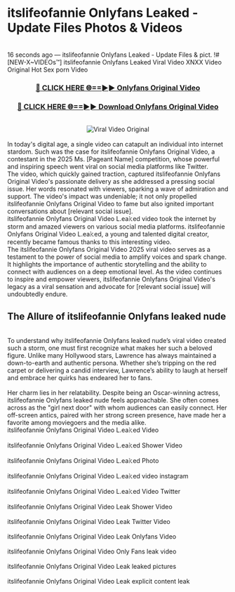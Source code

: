 # itslifeofannie Onlyfans Leaked - Update Files Photos & Videos 
<br>
16 seconds ago — itslifeofannie Onlyfans Leaked - Update Files & pict. !#[NEW-X~VIDEOs™] itslifeofannie Onlyfans Leaked Viral Video XNXX Video Original Hot Sex porn Video
<br>
<div align="center">
<h3><a href="http://freeplayer.one?title=itslifeofannie&ref=25OR" rel="nofollow">🔴 CLICK HERE 🌐==►► Onlyfans Original Video</a></h3>
<h3><a href="http://freeplayer.one?title=itslifeofannie&ref=25OR" rel="nofollow">🔴 CLICK HERE 🌐==►► Download Onlyfans Original Video</a></h3>
<br>
<a href="http://freeplayer.one?title=itslifeofannie&ref=25OR" rel="nofollow" data-target="animated-image.originalLink"><img src="https://i.ibb.co.com/xMMVF88/686577567.gif" alt="Viral Video Original" style="max-width: 100%; display: inline-block;" data-target="animated-image.originalImage"></a>
</div>
<br>
In today's digital age, a single video can catapult an individual into internet stardom. Such was the case for itslifeofannie Onlyfans Original Video, a contestant in the 2025 Ms. [Pageant Name] competition, whose powerful and inspiring speech went viral on social media platforms like Twitter.
<br>
The video, which quickly gained traction, captured itslifeofannie Onlyfans Original Video's passionate delivery as she addressed a pressing social issue. Her words resonated with viewers, sparking a wave of admiration and support. The video's impact was undeniable; it not only propelled itslifeofannie Onlyfans Original Video to fame but also ignited important conversations about [relevant social issue].
<br>
itslifeofannie Onlyfans Original Video L.ea𝚔ed video took the internet by storm and amazed viewers on various social media platforms. itslifeofannie Onlyfans Original Video L.ea𝚔ed, a young and talented digital creator, recently became famous thanks to this interesting video.
<br>
The itslifeofannie Onlyfans Original Video 2025 viral video serves as a testament to the power of social media to amplify voices and spark change. It highlights the importance of authentic storytelling and the ability to connect with audiences on a deep emotional level. As the video continues to inspire and empower viewers, itslifeofannie Onlyfans Original Video's legacy as a viral sensation and advocate for [relevant social issue] will undoubtedly endure.
<br>
<h2>The Allure of itslifeofannie Onlyfans leaked nude</h2>
<br>
To understand why itslifeofannie Onlyfans leaked nude’s viral video created such a storm, one must first recognize what makes her such a beloved figure. Unlike many Hollywood stars, Lawrence has always maintained a down-to-earth and authentic persona. Whether she’s tripping on the red carpet or delivering a candid interview, Lawrence’s ability to laugh at herself and embrace her quirks has endeared her to fans.
<br><br>
Her charm lies in her relatability. Despite being an Oscar-winning actress, itslifeofannie Onlyfans leaked nude feels approachable. She often comes across as the "girl next door" with whom audiences can easily connect. Her off-screen antics, paired with her strong screen presence, have made her a favorite among moviegoers and the media alike.
<br>
itslifeofannie Onlyfans Original Video L.ea𝚔ed Video
<br><br>
itslifeofannie Onlyfans Original Video L.ea𝚔ed Shower Video
<br><br>
itslifeofannie Onlyfans Original Video L.ea𝚔ed Photo
<br><br>
itslifeofannie Onlyfans Original Video L.ea𝚔ed video instagram
<br><br>
itslifeofannie Onlyfans Original Video L.ea𝚔ed Video Twitter
<br><br>
itslifeofannie Onlyfans Original Video Leak Shower Video
<br><br>
itslifeofannie Onlyfans Original Video Leak Twitter Video
<br><br>
itslifeofannie Onlyfans Original Video Leak Onlyfans Video
<br><br>
itslifeofannie Onlyfans Original Video Only Fans leak video
<br><br>
itslifeofannie Onlyfans Original Video Leak leaked pictures
<br><br>
itslifeofannie Onlyfans Original Video Leak explicit content leak